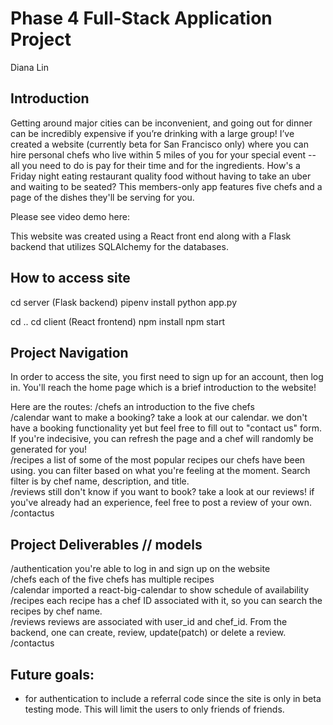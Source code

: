 # Phase 4 Full-Stack Application Project 
Diana Lin

## Introduction
Getting around major cities can be inconvenient, and going out for dinner can be incredibly expensive if you’re drinking with a large group! I’ve created a website (currently beta for San Francisco only) where you can hire personal chefs who live within 5 miles of you for your special event -- all you need to do is pay for their time and for the ingredients. How's a Friday night eating restaurant quality food without having to take an uber and waiting to be seated? This members-only app features five chefs and a page of the dishes they'll be serving for you. 

Please see video demo here: 

This website was created using a React front end along with a Flask backend that utilizes SQLAlchemy for the databases.

## How to access site 
cd server (Flask backend)
pipenv install
python app.py

cd ..
cd client (React frontend)
npm install
npm start

## Project Navigation
In order to access the site, you first need to sign up for an account, then log in.
You'll reach the home page which is a brief introduction to the website! 

Here are the routes: 
/chefs an introduction to the five chefs <br/>
/calendar want to make a booking? take a look at our calendar. we don't have a booking functionality yet but feel free to fill out to "contact us" form. If you're indecisive, you can refresh the page and a chef will randomly be generated for you! <br/>
/recipes a list of some of the most popular recipes our chefs have been using. you can filter based on what you're feeling at the moment. Search filter is by chef name, description, and title.<br/>
/reviews still don't know if you want to book? take a look at our reviews! if you've already had an experience, feel free to post a review of your own.<br/>
/contactus<br/>

## Project Deliverables // models
/authentication you're able to log in and sign up on the website <br />
/chefs each of the five chefs has multiple recipes <br/>
/calendar imported a react-big-calendar to show schedule of availability <br/>
/recipes each recipe has a chef ID associated with it, so you can search the recipes by chef name.<br/>
/reviews reviews are associated with user_id and chef_id. From the backend, one can create, review, update(patch) or delete a review.<br/>
/contactus<br/>

## Future goals: 
- for authentication to include a referral code since the site is only in beta testing mode. This will limit the users to only friends of friends.